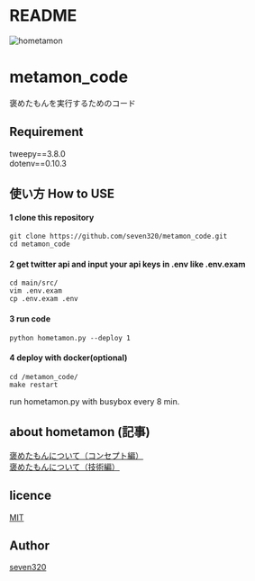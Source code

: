 # README
![hometamon](https://user-images.githubusercontent.com/33506506/74358523-e9594980-4e04-11ea-8130-ee86a32fef74.jpg)

# metamon_code
褒めたもんを実行するためのコード

## Requirement
tweepy==3.8.0  
dotenv==0.10.3

## 使い方 How to USE

#### 1 clone this repository
~~~
git clone https://github.com/seven320/metamon_code.git
cd metamon_code
~~~
#### 2 get twitter api and input your api keys in .env like .env.exam
~~~
cd main/src/
vim .env.exam
cp .env.exam .env
~~~
#### 3 run code

~~~
python hometamon.py --deploy 1
~~~

#### 4 deploy with docker(optional)
~~~
cd /metamon_code/
make restart
~~~
run hometamon.py with busybox every 8 min.

## about hometamon (記事)
[褒めたもんについて（コンセプト編）](https://denden-seven.hatenablog.com/entry/2019/01/09/131220)  
[褒めたもんについて（技術編）](https://denden-seven.hatenablog.com/entry/2019/01/09/130437)  

## licence
[MIT](https://github.com/tcnksm/tool/blob/master/LICENCE)

## Author
[seven320](https://github.com/seven320)
